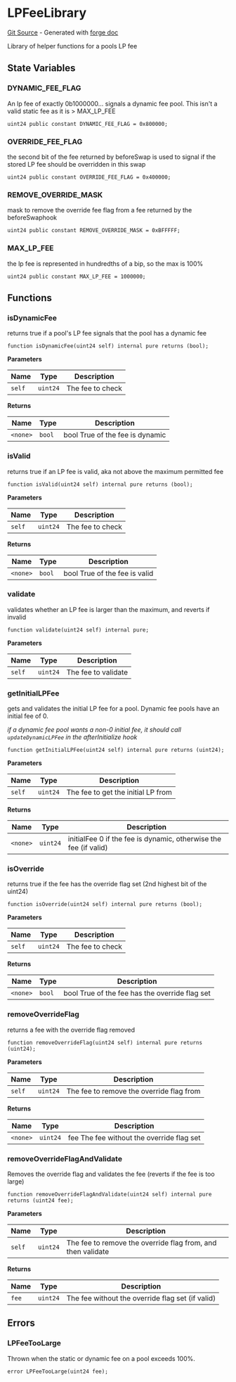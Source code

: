 # LPFeeLibrary
[Git Source](https://github.com/uniswap/v4-core/blob/d4185626c68e29de37023e453623d44cb9c12b51/src/libraries/LPFeeLibrary.sol) - Generated with [forge doc](https://book.getfoundry.sh/reference/forge/forge-doc)

Library of helper functions for a pools LP fee


## State Variables
### DYNAMIC_FEE_FLAG
An lp fee of exactly 0b1000000... signals a dynamic fee pool. This isn't a valid static fee as it is > MAX_LP_FEE


```solidity
uint24 public constant DYNAMIC_FEE_FLAG = 0x800000;
```


### OVERRIDE_FEE_FLAG
the second bit of the fee returned by beforeSwap is used to signal if the stored LP fee should be overridden in this swap


```solidity
uint24 public constant OVERRIDE_FEE_FLAG = 0x400000;
```


### REMOVE_OVERRIDE_MASK
mask to remove the override fee flag from a fee returned by the beforeSwaphook


```solidity
uint24 public constant REMOVE_OVERRIDE_MASK = 0xBFFFFF;
```


### MAX_LP_FEE
the lp fee is represented in hundredths of a bip, so the max is 100%


```solidity
uint24 public constant MAX_LP_FEE = 1000000;
```


## Functions
### isDynamicFee

returns true if a pool's LP fee signals that the pool has a dynamic fee


```solidity
function isDynamicFee(uint24 self) internal pure returns (bool);
```
**Parameters**

|Name|Type|Description|
|----|----|-----------|
|`self`|`uint24`|The fee to check|

**Returns**

|Name|Type|Description|
|----|----|-----------|
|`<none>`|`bool`|bool True of the fee is dynamic|


### isValid

returns true if an LP fee is valid, aka not above the maximum permitted fee


```solidity
function isValid(uint24 self) internal pure returns (bool);
```
**Parameters**

|Name|Type|Description|
|----|----|-----------|
|`self`|`uint24`|The fee to check|

**Returns**

|Name|Type|Description|
|----|----|-----------|
|`<none>`|`bool`|bool True of the fee is valid|


### validate

validates whether an LP fee is larger than the maximum, and reverts if invalid


```solidity
function validate(uint24 self) internal pure;
```
**Parameters**

|Name|Type|Description|
|----|----|-----------|
|`self`|`uint24`|The fee to validate|


### getInitialLPFee

gets and validates the initial LP fee for a pool. Dynamic fee pools have an initial fee of 0.

*if a dynamic fee pool wants a non-0 initial fee, it should call `updateDynamicLPFee` in the afterInitialize hook*


```solidity
function getInitialLPFee(uint24 self) internal pure returns (uint24);
```
**Parameters**

|Name|Type|Description|
|----|----|-----------|
|`self`|`uint24`|The fee to get the initial LP from|

**Returns**

|Name|Type|Description|
|----|----|-----------|
|`<none>`|`uint24`|initialFee 0 if the fee is dynamic, otherwise the fee (if valid)|


### isOverride

returns true if the fee has the override flag set (2nd highest bit of the uint24)


```solidity
function isOverride(uint24 self) internal pure returns (bool);
```
**Parameters**

|Name|Type|Description|
|----|----|-----------|
|`self`|`uint24`|The fee to check|

**Returns**

|Name|Type|Description|
|----|----|-----------|
|`<none>`|`bool`|bool True of the fee has the override flag set|


### removeOverrideFlag

returns a fee with the override flag removed


```solidity
function removeOverrideFlag(uint24 self) internal pure returns (uint24);
```
**Parameters**

|Name|Type|Description|
|----|----|-----------|
|`self`|`uint24`|The fee to remove the override flag from|

**Returns**

|Name|Type|Description|
|----|----|-----------|
|`<none>`|`uint24`|fee The fee without the override flag set|


### removeOverrideFlagAndValidate

Removes the override flag and validates the fee (reverts if the fee is too large)


```solidity
function removeOverrideFlagAndValidate(uint24 self) internal pure returns (uint24 fee);
```
**Parameters**

|Name|Type|Description|
|----|----|-----------|
|`self`|`uint24`|The fee to remove the override flag from, and then validate|

**Returns**

|Name|Type|Description|
|----|----|-----------|
|`fee`|`uint24`|The fee without the override flag set (if valid)|


## Errors
### LPFeeTooLarge
Thrown when the static or dynamic fee on a pool exceeds 100%.


```solidity
error LPFeeTooLarge(uint24 fee);
```


